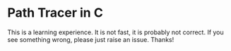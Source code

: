 # Path Tracer in C
This is a learning experience. It is not fast, it is probably not correct.
If you see something wrong, please just raise an issue. Thanks!
